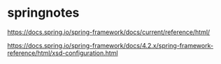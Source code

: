 # springnotes
https://docs.spring.io/spring-framework/docs/current/reference/html/

https://docs.spring.io/spring-framework/docs/4.2.x/spring-framework-reference/html/xsd-configuration.html
